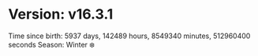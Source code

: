 # Version: v16.3.1
Time since birth: 5937 days, 142489 hours, 8549340 minutes, 512960400 seconds
Season: Winter ❄️
